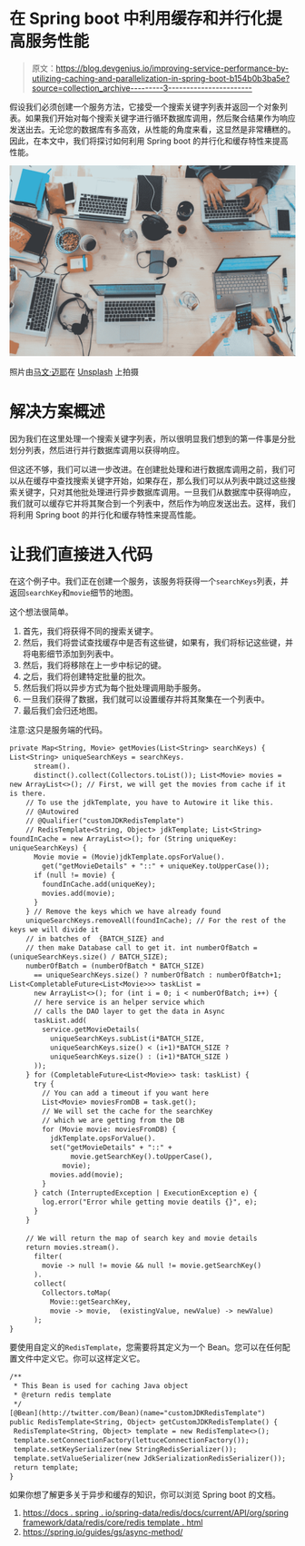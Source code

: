 # 在 Spring boot 中利用缓存和并行化提高服务性能

> 原文：<https://blog.devgenius.io/improving-service-performance-by-utilizing-caching-and-parallelization-in-spring-boot-b154b0b3ba5e?source=collection_archive---------3----------------------->

假设我们必须创建一个服务方法，它接受一个搜索关键字列表并返回一个对象列表。如果我们开始对每个搜索关键字进行循环数据库调用，然后聚合结果作为响应发送出去。无论您的数据库有多高效，从性能的角度来看，这显然是非常糟糕的。因此，在本文中，我们将探讨如何利用 Spring boot 的并行化和缓存特性来提高性能。

![](img/9336cdf30edffb68be5d26babeb3c3a0.png)

照片由[马文·迈耶](https://unsplash.com/@marvelous?utm_source=medium&utm_medium=referral)在 [Unsplash](https://unsplash.com?utm_source=medium&utm_medium=referral) 上拍摄

# 解决方案概述

因为我们在这里处理一个搜索关键字列表，所以很明显我们想到的第一件事是分批划分列表，然后进行并行数据库调用以获得响应。

但这还不够，我们可以进一步改进。在创建批处理和进行数据库调用之前，我们可以从在缓存中查找搜索关键字开始，如果存在，那么我们可以从列表中跳过这些搜索关键字，只对其他批处理进行异步数据库调用。一旦我们从数据库中获得响应，我们就可以缓存它并将其聚合到一个列表中，然后作为响应发送出去。这样，我们将利用 Spring boot 的并行化和缓存特性来提高性能。

# 让我们直接进入代码

在这个例子中。我们正在创建一个服务，该服务将获得一个`searchKeys`列表，并返回`searchKey`和`movie`细节的地图。

这个想法很简单。

1.  首先，我们将获得不同的搜索关键字。
2.  然后，我们将尝试查找缓存中是否有这些键，如果有，我们将标记这些键，并将电影细节添加到列表中。
3.  然后，我们将移除在上一步中标记的键。
4.  之后，我们将创建特定批量的批次。
5.  然后我们将以异步方式为每个批处理调用助手服务。
6.  一旦我们获得了数据，我们就可以设置缓存并将其聚集在一个列表中。
7.  最后我们会归还地图。

注意:这只是服务端的代码。

```
private Map<String, Movie> getMovies(List<String> searchKeys) { List<String> uniqueSearchKeys = searchKeys.
      stream().
      distinct().collect(Collectors.toList()); List<Movie> movies = new ArrayList<>(); // First, we will get the movies from cache if it is there.
    // To use the jdkTemplate, you have to Autowire it like this.
    // @Autowired
    // @Qualifier("customJDKRedisTemplate")
    // RedisTemplate<String, Object> jdkTemplate; List<String> foundInCache = new ArrayList<>(); for (String uniqueKey: uniqueSearchKeys) {
      Movie movie = (Movie)jdkTemplate.opsForValue().
        get("getMovieDetails" + "::" + uniqueKey.toUpperCase());
      if (null != movie) {
        foundInCache.add(uniqueKey);
        movies.add(movie);
      }
    } // Remove the keys which we have already found
    uniqueSearchKeys.removeAll(foundInCache); // For the rest of the keys we will divide it 
    // in batches of  {BATCH_SIZE} and 
    // then make Database call to get it. int numberOfBatch = (uniqueSearchKeys.size() / BATCH_SIZE);
    numberOfBatch = (numberOfBatch * BATCH_SIZE) 
      == uniqueSearchKeys.size() ? numberOfBatch : numberOfBatch+1; List<CompletableFuture<List<Movie>>> taskList = 
      new ArrayList<>(); for (int i = 0; i < numberOfBatch; i++) {
      // here service is an helper service which 
      // calls the DAO layer to get the data in Async
      taskList.add(
        service.getMovieDetails(
          uniqueSearchKeys.subList(i*BATCH_SIZE,
          uniqueSearchKeys.size() < (i+1)*BATCH_SIZE ? 
          uniqueSearchKeys.size() : (i+1)*BATCH_SIZE )
      ));
    } for (CompletableFuture<List<Movie>> task: taskList) {
      try {
        // You can add a timeout if you want here
        List<Movie> moviesFromDB = task.get();
        // We will set the cache for the searchKey 
        // which we are getting from the DB
        for (Movie movie: moviesFromDB) {
          jdkTemplate.opsForValue().
          set("getMovieDetails" + "::" +
               movie.getSearchKey().toUpperCase(),
             movie);
          movies.add(movie);
        }
      } catch (InterruptedException | ExecutionException e) { 
        log.error("Error while getting movie deatils {}", e);
      }
    }

    // We will return the map of search key and movie details
    return movies.stream().
      filter(
        movie -> null != movie && null != movie.getSearchKey()
      ).
      collect(
        Collectors.toMap(
          Movie::getSearchKey,
          movie -> movie,  (existingValue, newValue) -> newValue)
      );
}
```

要使用自定义的`RedisTemplate`，您需要将其定义为一个 Bean。您可以在任何配置文件中定义它。你可以这样定义它。

```
/**
 * This Bean is used for caching Java object
 * @return redis template
 */
[@Bean](http://twitter.com/Bean)(name="customJDKRedisTemplate")
public RedisTemplate<String, Object> getCustomJDKRedisTemplate() {
 RedisTemplate<String, Object> template = new RedisTemplate<>();
 template.setConnectionFactory(lettuceConnectionFactory());
 template.setKeySerializer(new StringRedisSerializer());
 template.setValueSerializer(new JdkSerializationRedisSerializer());
 return template;
}
```

如果你想了解更多关于异步和缓存的知识，你可以浏览 Spring boot 的文档。

1.  [https://docs . spring . io/spring-data/redis/docs/current/API/org/spring framework/data/redis/core/redis template . html](https://docs.spring.io/spring-data/redis/docs/current/api/org/springframework/data/redis/core/RedisTemplate.html)
2.  https://spring.io/guides/gs/async-method/